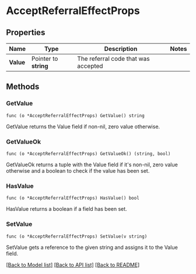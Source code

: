 # AcceptReferralEffectProps

## Properties

Name | Type | Description | Notes
------------ | ------------- | ------------- | -------------
**Value** | Pointer to **string** | The referral code that was accepted | 

## Methods

### GetValue

`func (o *AcceptReferralEffectProps) GetValue() string`

GetValue returns the Value field if non-nil, zero value otherwise.

### GetValueOk

`func (o *AcceptReferralEffectProps) GetValueOk() (string, bool)`

GetValueOk returns a tuple with the Value field if it's non-nil, zero value otherwise
and a boolean to check if the value has been set.

### HasValue

`func (o *AcceptReferralEffectProps) HasValue() bool`

HasValue returns a boolean if a field has been set.

### SetValue

`func (o *AcceptReferralEffectProps) SetValue(v string)`

SetValue gets a reference to the given string and assigns it to the Value field.


[[Back to Model list]](../README.md#documentation-for-models) [[Back to API list]](../README.md#documentation-for-api-endpoints) [[Back to README]](../README.md)


